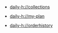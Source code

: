 - [daily-h://collections](daily-h://collections)

- [daily-h://my-plan](daily-h://my-plan)

- [daily-h://orderhistory](daily-h://orderhistory)
